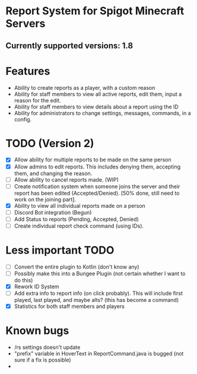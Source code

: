 # Report System for Spigot Minecraft Servers
## Currently supported versions: 1.8

# Features
- Ability to create reports as a player, with a custom reason
- Ability for staff members to view all active reports, edit them, input a reason for the edit.
- Ability for staff members to view details about a report using the ID
- Ability for administrators to change settings, messages, commands, in a config.




# TODO (Version 2)
- [x] Allow ability for multiple reports to be made on the same person
- [x] Allow admins to edit reports. This includes denying them, accepting them, and changing the reason.
- [ ] Allow ability to cancel reports made. (WIP)
- [ ] Create notification system when someone joins the server and their report has been edited (Accepted/Denied). [50% done, still need to work on the joining part].
- [x] Ability to view all individual reports made on a person
- [ ] Discord Bot integration (Begun)
- [ ] Add Status to reports (Pending, Accepted, Denied)
- [ ] Create individual report check command (using IDs).

# Less important TODO
- [ ] Convert the entire plugin to Kotlin (don't know any)
- [ ] Possibly make this into a Bungee Plugin (not certain whether I want to do this)
- [x] Rework ID System
- [ ] Add extra info to report info (on click probably). This will include first played, last played, and maybe alts? (this has become a command)
- [x] Statistics for both staff members and players

# Known bugs
- /rs settings doesn't update
- "prefix" variable in HoverText in ReportCommand.java is bugged (not sure if a fix is possible)
- 


